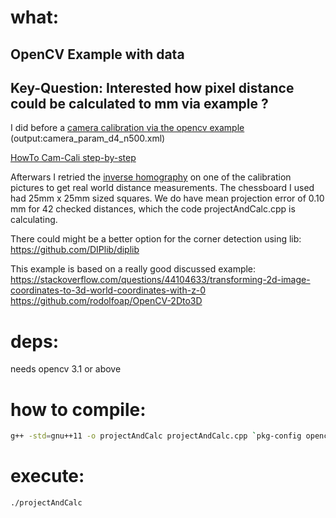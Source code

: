 # what: 

## OpenCV Example with data

## Key-Question: Interested how pixel distance could be calculated to mm via example ? 

I did before a [camera calibration 
via the opencv example](https://docs.opencv.org/2.4/_downloads/camera_calibration.cpp) (output:camera_param_d4_n500.xml) 

[HowTo Cam-Cali step-by-step](https://docs.opencv.org/2.4/doc/tutorials/calib3d/camera_calibration/camera_calibration.html?highlight=calibration7)

Afterwars I retried the [inverse homography](https://docs.opencv.org/master/d9/dab/tutorial_homography.html) on one of the calibration pictures to get real world distance measurements.
The chessboard I used had 25mm x 25mm sized squares. We do have mean 
projection error of 0.10 mm for 42 checked distances, which the code projectAndCalc.cpp is calculating.

There could might be a better option for the corner detection using lib: 
https://github.com/DIPlib/diplib

This example is based on a really good discussed example:
https://stackoverflow.com/questions/44104633/transforming-2d-image-coordinates-to-3d-world-coordinates-with-z-0
https://github.com/rodolfoap/OpenCV-2Dto3D

# deps: 
needs opencv 3.1 or above

# how to compile:
```bash
g++ -std=gnu++11 -o projectAndCalc projectAndCalc.cpp `pkg-config opencv --cflags --libs`
```
# execute: 
```bash
./projectAndCalc
```
